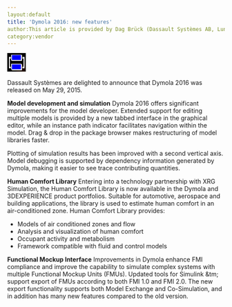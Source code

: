 ```yaml
---
layout:default
title: 'Dymola 2016: new features'
author:This article is provided by Dag Brück (Dassault Systèmes AB, Lund)
category:vendor
---
```


![cover image](dymola7_4.png)

Dassault Systèmes are delighted to announce that Dymola 2016 was released on May 29, 2015.

**Model development and simulation**
Dymola 2016 offers significant improvements for the model developer. Extended support for editing multiple models is provided by a new tabbed interface in the graphical editor, while an instance path indicator facilitates navigation within the model. Drag & drop in the package browser makes restructuring of model libraries faster.

Plotting of simulation results has been improved with a second vertical axis. Model debugging is supported by dependency information generated by Dymola, making it easier to see trace contributing quantities.

**Human Comfort Library**
Entering into a technology partnership with XRG Simulation, the Human Comfort Library is now available in the Dymola and 3DEXPERIENCE product portfolios. Suitable for automotive, aerospace and building applications, the library is used to estimate human comfort in an air-conditioned zone. Human Comfort Library provides:

-  Models of air conditioned zones and flow
-  Analysis and visualization of human comfort
-  Occupant activity and metabolism
-  Framework compatible with fluid and control models

**Functional Mockup Interface**
Improvements in Dymola enhance FMI compliance and improve the capability to simulate complex systems with multiple Functional Mockup Units (FMUs). Updated tools for Simulink &tm; support export of FMUs according to both FMI 1.0 and FMI 2.0. The new export functionality supports both Model Exchange and Co-Simulation, and in addition has many new features compared to the old version.
